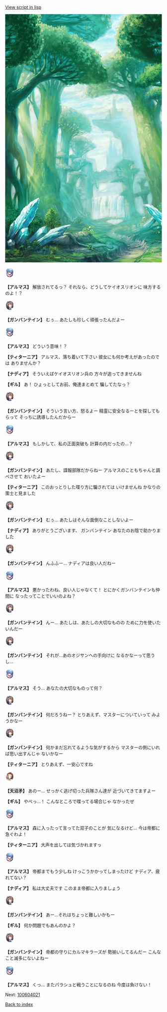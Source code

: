 [View script in lisp](../scripts/100604010.txt)

![forest.png](../images/backgrounds/forest.png)

<img src="../images/units/3103811.png" alt="3103811.png" height="34"/>

**【アルマス】**
解放されてるっ？
それなら、どうしてケイオスリオンに
味方するのよ！？

<img src="../images/units/3600211.png" alt="3600211.png" height="34"/>

**【ガンバンテイン】**
むぅ…
あたしも珍しく頑張ったんだよー

<img src="../images/units/3103811.png" alt="3103811.png" height="34"/>

**【アルマス】**
どういう意味！？

**【ティターニア】**
アルマス、落ち着いて下さい
彼女にも何か考えがあったのでは
ありませんか？

**【ナディア】**
そういえばケイオスリオン兵の
方々が追ってきませんね

**【ギル】**
あ！
ひょっとしてお前、俺達まとめて
騙してたなっ？

<img src="../images/units/3600211.png" alt="3600211.png" height="34"/>

**【ガンバンテイン】**
そういう言い方、怒るよー
精霊に安全なるーとを探してもらって
そっちに誘導したんだからー

<img src="../images/units/3103811.png" alt="3103811.png" height="34"/>

**【アルマス】**
もしかして、私の正面突破も
計算の内だったの…？

<img src="../images/units/3600211.png" alt="3600211.png" height="34"/>

**【ガンバンテイン】**
あたし、諜報部隊だからねー
アルマスのこともちゃんと調べさせて
おいたよー

**【ティターニア】**
このおっとりした喋り方に騙されては
いけませんね
かなりの策士と見ました

<img src="../images/units/3600211.png" alt="3600211.png" height="34"/>

**【ガンバンテイン】**
むぅ…
あたしはそんな面倒なことしないよー

**【ナディア】**
ありがとうございます、
ガンバンテイン
あなたのお陰で助かりました

<img src="../images/units/3600211.png" alt="3600211.png" height="34"/>

**【ガンバンテイン】**
んふふー…
ナディアは良い人だねー

<img src="../images/units/3103811.png" alt="3103811.png" height="34"/>

**【アルマス】**
悪かったわね、良い人じゃなくて！
とにかくガンバンテインも仲間に
なったってことでいいのよね？

<img src="../images/units/3600211.png" alt="3600211.png" height="34"/>

**【ガンバンテイン】**
んー…
あたしは、あたしの大切なものの
ために力を使いたいんだー

<img src="../images/units/3600211.png" alt="3600211.png" height="34"/>

**【ガンバンテイン】**
それが…あのオジサンへの手向けに
なるかなーって思うし…

<img src="../images/units/3103811.png" alt="3103811.png" height="34"/>

**【アルマス】**
そう…
あなたの大切なものって何？

<img src="../images/units/3600211.png" alt="3600211.png" height="34"/>

**【ガンバンテイン】**
何だろうねー？
とりあえず、マスターについていって
みようかなー

<img src="../images/units/3600211.png" alt="3600211.png" height="34"/>

**【ガンバンテイン】**
何かまだ忘れてるような気がするから
マスターの側にいれば思い出すんじゃ
ないかなー

**【ティターニア】**
とりあえず、一安心ですね

<img src="../images/units/3300411.png" alt="3300411.png" height="34"/>

**【天沼矛】**
あのー…
せっかく逃げ切った兵隊さん達が
近づいてきてますよー

**【ギル】**
やべっ…！
こんなところで喋ってる場合じゃ
なかったぜ

<img src="../images/units/3103811.png" alt="3103811.png" height="34"/>

**【アルマス】**
森に入ったって言ってた双子のことが
気になるけど…
今は帝都に急ぐわよ！

**【ティターニア】**
大声を出しては気づかれますっ

<img src="../images/units/3103811.png" alt="3103811.png" height="34"/>

**【アルマス】**
帝都までもう少しね
けっこうかかってしまったけど
ナディア、疲れてない？

**【ナディア】**
私は大丈夫です
このまま帝都に入りましょう

<img src="../images/units/3600211.png" alt="3600211.png" height="34"/>

**【ガンバンテイン】**
あー…それはちょっと難しいかもー

**【ギル】**
何か問題でもあんのかよ？

<img src="../images/units/3600211.png" alt="3600211.png" height="34"/>

**【ガンバンテイン】**
帝都の守りにカルマキラーズが
勢揃いしてるんだー
こんなこと滅多にないよねー

<img src="../images/units/3103811.png" alt="3103811.png" height="34"/>

**【アルマス】**
くっ…
またパラシュと戦うことになるのね
今度は負けない！


Next: [100604021](100604021.md)

[Back to index](index.md)
